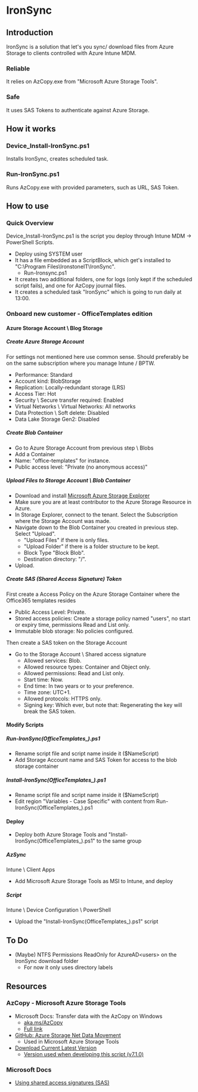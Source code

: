 # IronSync


## Introduction
IronSync is a solution that let's you sync/ download files from Azure Storage to clients controlled with Azure Intune MDM.
### Reliable
It relies on AzCopy.exe from "Microsoft Azure Storage Tools".
### Safe 
It uses SAS Tokens to authenticate against Azure Storage.


## How it works
### Device_Install-IronSync.ps1
Installs IronSync, creates scheduled task.
### Run-IronSync.ps1
Runs AzCopy.exe with provided parameters, such as URL, SAS Token.


## How to use
### Quick Overview
Device_Install-IronSync.ps1 is the script you deploy through Intune MDM -> PowerShell Scripts.
* Deploy using SYSTEM user
* It has a file embedded as a ScriptBlock, which get's installed to "C:\Program Files\IronstoneIT\IronSync".
  * Run-Ironsync.ps1
* It creates two additional folders, one for logs (only kept if the scheduled script fails), and one for AzCopy journal files.
* It creates a scheduled task "IronSync" which is going to run daily at 13:00.

### Onboard new customer - OfficeTemplates edition
#### Azure Storage Account \ Blog Storage
##### Create Azure Storage Account
For settings not mentioned here use common sense. Should preferably be on the same subscription where you manage Intune / BPTW.
* Performance: Standard
* Account kind: BlobStorage
* Replication: Locally-redundant storage (LRS)
* Access Tier: Hot
* Security \ Secure transfer required: Enabled
* Virtual Networks \ Virtual Networks: All networks
* Data Protection \ Soft delete: Disabled
* Data Lake Storage Gen2: Disabled

##### Create Blob Container
* Go to Azure Storage Account from previous step \ Blobs
* Add a Container
 * Name: "office-templates" for instance.
 * Public access level: "Private (no anonymous access)"

##### Upload Files to Storage Account \ Blob Container
* Download and install [Microsoft Azure Storage Explorer](https://docs.microsoft.com/en-us/azure/vs-azure-tools-storage-explorer-relnotes)
* Make sure you are at least contributor to the Azure Storage Resource in Azure.
* In Storage Explorer, connect to the tenant. Select the Subscription where the Storage Account was made.
* Navigate down to the Blob Container you created in previous step. Select "Upload".
  * "Upload Files" if there is only files.
  * "Upload Folder" if there is a folder structure to be kept.
  * Block Type "Block Blob".
  * Destination directory: "/".
* Upload.

##### Create SAS (Shared Access Signature) Token
First create a Access Policy on the Azure Storage Container where the Office365 templates resides
* Public Access Level: Private.
* Stored access policies: Create a storage policy named "users", no start or expiry time, permissions Read and List only.
* Immutable blob storage: No policies configured.

Then create a SAS token on the Storage Account
* Go to the Storage Account \ Shared access signature
  * Allowed services: Blob.
  * Allowed resource types: Container and Object only.
  * Allowed permissions: Read and List only.
  * Start time: Now.
  * End time: In two years or to your preference.
  * Time zone: UTC+1.
  * Allowed protocols: HTTPS only.
  * Signing key: Which ever, but note that: Regenerating the key will break the SAS token.

#### Modify Scripts
##### Run-IronSync(OfficeTemplates_<company>).ps1
* Rename script file and script name inside it ($NameScript)
* Add Storage Account name and SAS Token for access to the blob storage container
##### Install-IronSync(OfficeTemplates_<customer>).ps1
* Rename script file and script name inside it ($NameScript)
* Edit region "Variables - Case Specific" with content from Run-IronSync(OfficeTemplates_<company>).ps1
#### Deploy
* Deploy both Azure Storage Tools and "Install-IronSync(OfficeTemplates_<customer>).ps1" to the same group
##### AzSync
Intune \ Client Apps
* Add Microsoft Azure Storage Tools as MSI to Intune, and deploy
##### Script
Intune \ Device Configuration \ PowerShell
* Upload the "Install-IronSync(OfficeTemplates_<customer>).ps1" script


## To Do
* (Maybe) NTFS Permissions ReadOnly for AzureAD\<users> on the IronSync download folder
  * For now it only uses directory labels

## Resources
### AzCopy - Microsoft Azure Storage Tools
* Microsoft Docs: Transfer data with the AzCopy on Windows
  * [aka.ms/AzCopy](https://aka.ms/AzCopy)
  * [Full link](https://docs.microsoft.com/en-us/azure/storage/common/storage-use-azcopy)
* [GitHub: Azure Storage Net Data Movement](https://github.com/Azure/azure-storage-net-data-movement)
  * Used in Microsoft Azure Storage Tools
* [Download Current Latest Version](http://aka.ms/downloadazcopy)
  * [Version used when developing this script (v7.1.0)](https://azcopy.azureedge.net/azcopy-7-1-0/MicrosoftAzureStorageTools.msi)
### Microsoft Docs
* [Using shared access signatures (SAS)](https://docs.microsoft.com/en-us/azure/storage/common/storage-dotnet-shared-access-signature-part-1)
